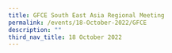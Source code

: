 ```yaml
---
title: GFCE South East Asia Regional Meeting
permalink: /events/18-October-2022/GFCE
description: ""
third_nav_title: 18 October 2022
---
```

